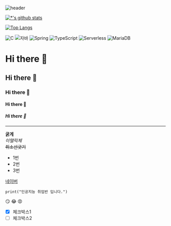 ![header](https://capsule-render.vercel.app/api?type=wave&color=auto&height=300&section=header&text=깃허브%20특강&fontSize=90)

[![*'s github stats](https://github-readme-stats.vercel.app/api?username=HwangYunO)](https://github.com/HwangYunO)

[![Top Langs](https://github-readme-stats.vercel.app/api/top-langs/?username=HwangYunO)](https://github.com/HwangYunO/github-readme-stats)

![C](https://img.shields.io/badge/-C-123456?style=flat-square&logo=C&logoColor=black)
![자바](https://img.shields.io/badge/-자바-007396?style=flat&logo=Java&logoColor=ffffff)
![Spring](https://img.shields.io/badge/-Spring-6DB33F?style=for-the-badge&logo=Spring&logoColor=white)
![TypeScript](https://img.shields.io/badge/-TypeScript-3178C6?style=flat-square&logo=TypeScript&logoColor=white)
![Serverless](https://img.shields.io/badge/-Serverless-FD5750?style=flat-square&logo=Serverless&logoColor=magenta)
![MariaDB](https://img.shields.io/badge/-MariaDB-1F305F?style=flat-square&logo=mariadb&logoColor=white)

# Hi there 👋
## Hi there 👋
### Hi there 👋
#### Hi there 👋
##### Hi there 👋
---

**굵게** <br>
*이탤릭체* <br>
~~취소선긋기~~ <br>

* 1번
* 2번
* 3번 <br>

[네이버](https://www.naver.com)

```
print("인공지능 취업반 입니다.")
```

:smirk:
:joy:
:rage: <br>

- [x] 체크박스1
- [ ] 체크박스2
